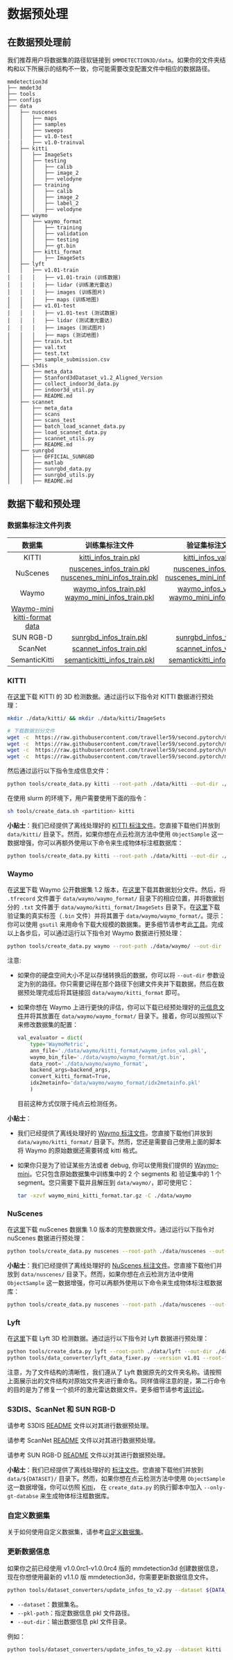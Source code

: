 # 数据预处理

## 在数据预处理前

我们推荐用户将数据集的路径软链接到 `$MMDETECTION3D/data`。如果你的文件夹结构和以下所展示的结构不一致，你可能需要改变配置文件中相应的数据路径。

```
mmdetection3d
├── mmdet3d
├── tools
├── configs
├── data
│   ├── nuscenes
│   │   ├── maps
│   │   ├── samples
│   │   ├── sweeps
│   │   ├── v1.0-test
|   |   ├── v1.0-trainval
│   ├── kitti
│   │   ├── ImageSets
│   │   ├── testing
│   │   │   ├── calib
│   │   │   ├── image_2
│   │   │   ├── velodyne
│   │   ├── training
│   │   │   ├── calib
│   │   │   ├── image_2
│   │   │   ├── label_2
│   │   │   ├── velodyne
│   ├── waymo
│   │   ├── waymo_format
│   │   │   ├── training
│   │   │   ├── validation
│   │   │   ├── testing
│   │   │   ├── gt.bin
│   │   ├── kitti_format
│   │   │   ├── ImageSets
│   ├── lyft
│   │   ├── v1.01-train
│   │   │   ├── v1.01-train (训练数据)
│   │   │   ├── lidar (训练激光雷达)
│   │   │   ├── images (训练图片)
│   │   │   ├── maps (训练地图)
│   │   ├── v1.01-test
│   │   │   ├── v1.01-test (测试数据)
│   │   │   ├── lidar (测试激光雷达)
│   │   │   ├── images (测试图片)
│   │   │   ├── maps (测试地图)
│   │   ├── train.txt
│   │   ├── val.txt
│   │   ├── test.txt
│   │   ├── sample_submission.csv
│   ├── s3dis
│   │   ├── meta_data
│   │   ├── Stanford3dDataset_v1.2_Aligned_Version
│   │   ├── collect_indoor3d_data.py
│   │   ├── indoor3d_util.py
│   │   ├── README.md
│   ├── scannet
│   │   ├── meta_data
│   │   ├── scans
│   │   ├── scans_test
│   │   ├── batch_load_scannet_data.py
│   │   ├── load_scannet_data.py
│   │   ├── scannet_utils.py
│   │   ├── README.md
│   ├── sunrgbd
│   │   ├── OFFICIAL_SUNRGBD
│   │   ├── matlab
│   │   ├── sunrgbd_data.py
│   │   ├── sunrgbd_utils.py
│   │   ├── README.md

```

## 数据下载和预处理

### 数据集标注文件列表

|                                                         数据集                                                         |                                                                                                              训练集标注文件                                                                                                               |                                                                                                           验证集标注文件                                                                                                           |                                                        测试集标注文件                                                        |
| :--------------------------------------------------------------------------------------------------------------------: | :---------------------------------------------------------------------------------------------------------------------------------------------------------------------------------------------------------------------------------------: | :--------------------------------------------------------------------------------------------------------------------------------------------------------------------------------------------------------------------------------: | :--------------------------------------------------------------------------------------------------------------------------: |
|                                                         KITTI                                                          |                                                                  [kitti_infos_train.pkl](https://download.openmmlab.com/mmdetection3d/data/kitti/kitti_infos_train.pkl)                                                                   |                                                                 [kitti_infos_val.pkl](https://download.openmmlab.com/mmdetection3d/data/kitti/kitti_infos_val.pkl)                                                                 |               [kitti_infos_test](https://download.openmmlab.com/mmdetection3d/data/kitti/kitti_infos_test.pkl)               |
|                                                        NuScenes                                                        | [nuscenes_infos_train.pkl](https://download.openmmlab.com/mmdetection3d/data/nuscenes/nuscenes_infos_train.pkl) [nuscenes_mini_infos_train.pkl](https://download.openmmlab.com/mmdetection3d/data/nuscenes/nuscenes_mini_infos_train.pkl) | [nuscenes_infos_val.pkl](https://download.openmmlab.com/mmdetection3d/data/nuscenes/nuscenes_infos_val.pkl)  [nuscenes_mini_infos_val.pkl](https://download.openmmlab.com/mmdetection3d/data/nuscenes/nuscenes_mini_infos_val.pkl) |                                                                                                                              |
|                                                         Waymo                                                          |         [waymo_infos_train.pkl](https://download.openmmlab.com/mmdetection3d/data/waymo/waymo_infos_train.pkl)  [waymo_mini_infos_train.pkl](https://download.openmmlab.com/mmdetection3d/data/waymo/waymo_mini_infos_train.pkl)          |          [waymo_infos_val.pkl](https://download.openmmlab.com/mmdetection3d/data/waymo/waymo_infos_val.pkl)  [waymo_mini_infos_val.pkl](https://download.openmmlab.com/mmdetection3d/data/waymo/waymo_mini_infos_val.pkl)          |             [waymo_infos_test.pkl](https://download.openmmlab.com/mmdetection3d/data/waymo/waymo_infos_test.pkl)             |
| [Waymo-mini kitti-format data](https://download.openmmlab.com/mmdetection3d/data/waymo/waymo_mini_kitti_format.tar.gz) |                                                                                                                                                                                                                                           |                                                                                                                                                                                                                                    |                                                                                                                              |
|                                                       SUN RGB-D                                                        |                                                               [sunrgbd_infos_train.pkl](https://download.openmmlab.com/mmdetection3d/data/sunrgbd/sunrgbd_infos_train.pkl)                                                                |                                                              [sunrgbd_infos_val.pkl](https://download.openmmlab.com/mmdetection3d/data/sunrgbd/sunrgbd_infos_val.pkl)                                                              |                                                                                                                              |
|                                                        ScanNet                                                         |                                                               [scannet_infos_train.pkl](https://download.openmmlab.com/mmdetection3d/data/scannet/scannet_infos_train.pkl)                                                                |                                                              [scannet_infos_val.pkl](https://download.openmmlab.com/mmdetection3d/data/scannet/scannet_infos_val.pkl)                                                              |          [scannet_infos_test.pkl](https://download.openmmlab.com/mmdetection3d/data/scannet/scannet_infos_test.pkl)          |
|                                                     SemanticKitti                                                      |                                                      [semantickitti_infos_train.pkl](https://download.openmmlab.com/mmdetection3d/data/semantickitti/semantickitti_infos_train.pkl)                                                       |                                                     [semantickitti_infos_val.pkl](https://download.openmmlab.com/mmdetection3d/data/semantickitti/semantickitti_infos_val.pkl)                                                     | [semantickitti_infos_test.pkl](https://download.openmmlab.com/mmdetection3d/data/semantickitti/semantickitti_infos_test.pkl) |

### KITTI

在[这里](http://www.cvlibs.net/datasets/kitti/eval_object.php?obj_benchmark=3d)下载 KITTI 的 3D 检测数据。通过运行以下指令对 KITTI 数据进行预处理：

```bash
mkdir ./data/kitti/ && mkdir ./data/kitti/ImageSets

# 下载数据划分文件
wget -c  https://raw.githubusercontent.com/traveller59/second.pytorch/master/second/data/ImageSets/test.txt --no-check-certificate --content-disposition -O ./data/kitti/ImageSets/test.txt
wget -c  https://raw.githubusercontent.com/traveller59/second.pytorch/master/second/data/ImageSets/train.txt --no-check-certificate --content-disposition -O ./data/kitti/ImageSets/train.txt
wget -c  https://raw.githubusercontent.com/traveller59/second.pytorch/master/second/data/ImageSets/val.txt --no-check-certificate --content-disposition -O ./data/kitti/ImageSets/val.txt
wget -c  https://raw.githubusercontent.com/traveller59/second.pytorch/master/second/data/ImageSets/trainval.txt --no-check-certificate --content-disposition -O ./data/kitti/ImageSets/trainval.txt
```

然后通过运行以下指令生成信息文件：

```bash
python tools/create_data.py kitti --root-path ./data/kitti --out-dir ./data/kitti --extra-tag kitti
```

在使用 slurm 的环境下，用户需要使用下面的指令：

```bash
sh tools/create_data.sh <partition> kitti
```

**小贴士**：我们已经提供了离线处理好的 [KITTI 标注文件](#数据集标注文件列表)。您直接下载他们并放到 `data/kitti/` 目录下。然而，如果你想在点云检测方法中使用 `ObjectSample` 这一数据增强，你可以再额外使用以下命令来生成物体标注框数据库：

```bash
python tools/create_data.py kitti --root-path ./data/kitti --out-dir ./data/kitti --extra-tag kitti --only-gt-databse
```

### Waymo

在[这里](https://waymo.com/open/download/)下载 Waymo 公开数据集 1.2 版本，在[这里](https://drive.google.com/drive/folders/18BVuF_RYJF0NjZpt8SnfzANiakoRMf0o?usp=sharing)下载其数据划分文件。然后，将 `.tfrecord` 文件置于 `data/waymo/waymo_format/` 目录下的相应位置，并将数据划分的 `.txt` 文件置于 `data/waymo/kitti_format/ImageSets` 目录下。在[这里](https://console.cloud.google.com/storage/browser/waymo_open_dataset_v_1_2_0/validation/ground_truth_objects)下载验证集的真实标签（`.bin` 文件）并将其置于 `data/waymo/waymo_format/`。提示：你可以使用 `gsutil` 来用命令下载大规模的数据集。更多细节请参考此[工具](https://github.com/RalphMao/Waymo-Dataset-Tool)。完成以上各步后，可以通过运行以下指令对 Waymo 数据进行预处理：

```bash
python tools/create_data.py waymo --root-path ./data/waymo/ --out-dir ./data/waymo/ --workers 128 --extra-tag waymo
```

注意:

- 如果你的硬盘空间大小不足以存储转换后的数据，你可以将 `--out-dir` 参数设定为别的路径。你只需要记得在那个路径下创建文件夹并下载数据，然后在数据预处理完成后将其链接回 `data/waymo/kitti_format` 即可。

- 如果你想在 Waymo 上进行更快的评估，你可以下载已经预处理好的[元信息文件](https://download.openmmlab.com/mmdetection3d/data/waymo/idx2metainfo.pkl)并将其放置在 `data/waymo/waymo_format/` 目录下。接着，你可以按照以下来修改数据集的配置：

  ```python
  val_evaluator = dict(
      type='WaymoMetric',
      ann_file='./data/waymo/kitti_format/waymo_infos_val.pkl',
      waymo_bin_file='./data/waymo/waymo_format/gt.bin',
      data_root='./data/waymo/waymo_format',
      backend_args=backend_args,
      convert_kitti_format=True,
      idx2metainfo='data/waymo/waymo_format/idx2metainfo.pkl'
      )
  ```

  目前这种方式仅限于纯点云检测任务。

**小贴士**：

- 我们已经提供了离线处理好的 [Waymo 标注文件](#数据集标注文件列表)。您直接下载他们并放到 `data/waymo/kitti_format/` 目录下。然而，您还是需要自己使用上面的脚本将 Waymo 的原始数据还需要转成 kitti 格式。

- 如果你只是为了验证某些方法或者 debug, 你可以使用我们提供的 [Waymo-mini](https://download.openmmlab.com/mmdetection3d/data/waymo/waymo_mini_kitti_format.tar.gz)。它只包含原始数据集中训练集中的 2 个 segments 和 验证集中的 1 个 segment。您只需要下载并且解压到 `data/waymo/`，即可使用它：

  ```bash
  tar -xzvf waymo_mini_kitti_format.tar.gz -C ./data/waymo
  ```

### NuScenes

在[这里](https://www.nuscenes.org/download)下载 nuScenes 数据集 1.0 版本的完整数据文件。通过运行以下指令对 nuScenes 数据进行预处理：

```bash
python tools/create_data.py nuscenes --root-path ./data/nuscenes --out-dir ./data/nuscenes --extra-tag nuscenes
```

**小贴士**：我们已经提供了离线处理好的 [NuScenes 标注文件](#数据集标注文件列表)。您直接下载他们并放到 `data/nuscenes/` 目录下。然而，如果你想在点云检测方法中使用 `ObjectSample` 这一数据增强，你可以再额外使用以下命令来生成物体标注框数据库：

```bash
python tools/create_data.py nuscenes --root-path ./data/nuscenes --out-dir ./data/nuscenes --extra-tag nuscenes --only-gt-databse
```

### Lyft

在[这里](https://www.kaggle.com/c/3d-object-detection-for-autonomous-vehicles/data)下载 Lyft 3D 检测数据。通过运行以下指令对 Lyft 数据进行预处理：

```bash
python tools/create_data.py lyft --root-path ./data/lyft --out-dir ./data/lyft --extra-tag lyft --version v1.01
python tools/data_converter/lyft_data_fixer.py --version v1.01 --root-folder ./data/lyft
```

注意，为了文件结构的清晰性，我们遵从了 Lyft 数据原先的文件夹名称。请按照上面展示出的文件结构对原始文件夹进行重命名。同样值得注意的是，第二行命令的目的是为了修复一个损坏的激光雷达数据文件。更多细节请参考[该讨论](https://www.kaggle.com/c/3d-object-detection-for-autonomous-vehicles/discussion/110000)。

### S3DIS、ScanNet 和 SUN RGB-D

请参考 S3DIS [README](https://github.com/open-mmlab/mmdetection3d/blob/dev-1.x/data/s3dis/README.md) 文件以对其进行数据预处理。

请参考 ScanNet [README](https://github.com/open-mmlab/mmdetection3d/blob/dev-1.x/data/scannet/README.md) 文件以对其进行数据预处理。

请参考 SUN RGB-D [README](https://github.com/open-mmlab/mmdetection3d/blob/dev-1.x/data/sunrgbd/README.md) 文件以对其进行数据预处理。

**小贴士**：我们已经提供了离线处理好的 [标注文件](#数据集标注文件列表)。您直接下载他们并放到 `data/${DATASET}/` 目录下。然而，如果你想在点云检测方法中使用 `ObjectSample` 这一数据增强，你可以仿照 [Kitti](#kitti)， 在 `create_data.py` 的执行脚本中加入 `--only-gt-databse` 来生成物体标注框数据库。

### 自定义数据集

关于如何使用自定义数据集，请参考[自定义数据集](https://github.com/open-mmlab/mmdetection3d/blob/dev-1.x/docs/zh_cn/advanced_guides/customize_dataset.md)。

### 更新数据信息

如果你之前已经使用 v1.0.0rc1-v1.0.0rc4 版的 mmdetection3d 创建数据信息，现在你想使用最新的 v1.1.0 版 mmdetection3d，你需要更新数据信息文件。

```bash
python tools/dataset_converters/update_infos_to_v2.py --dataset ${DATA_SET} --pkl-path ${PKL_PATH} --out-dir ${OUT_DIR}
```

- `--dataset`：数据集名。
- `--pkl-path`：指定数据信息 pkl 文件路径。
- `--out-dir`：输出数据信息 pkl 文件目录。

例如：

```bash
python tools/dataset_converters/update_infos_to_v2.py --dataset kitti --pkl-path ./data/kitti/kitti_infos_trainval.pkl --out-dir ./data/kitti
```
